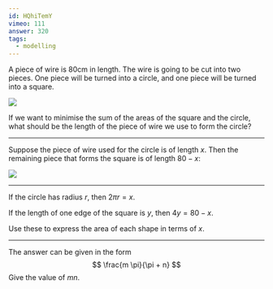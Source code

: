 ```yaml
---
id: HQhiTemY
vimeo: 111
answer: 320
tags:
  - modelling
---
```


A piece of wire is $80\text{cm}$ in length. The wire is going to be cut into two pieces. One piece will be turned into a circle, and one piece will be turned into a square.

![](/img/learn/quad-35.svg)

If we want to minimise the sum of the areas of the square and the circle, what should be the length of the piece of wire we use to form the circle?

---

Suppose the piece of wire used for the circle is of length $x$. Then the remaining piece that forms the square is of length $80 - x$:

![](/img/learn/quad-36.svg)

---

If the circle has radius $r$, then $2\pi r = x$.

If the length of one edge of the square is $y$, then $4y = 80 - x$.

Use these to express the area of each shape in terms of $x$.

---

The answer can be given in the form
$$
\frac{m \pi}{\pi + n}
$$
Give the value of $mn$.
